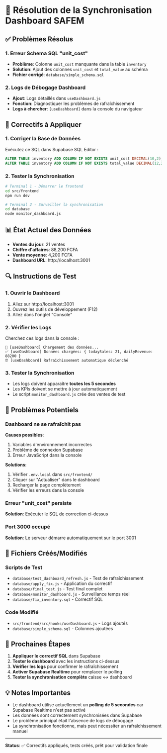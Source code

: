# 🎯 Résolution de la Synchronisation Dashboard SAFEM

## ✅ Problèmes Résolus

### 1. Erreur Schema SQL "unit_cost"
- **Problème**: Colonne `unit_cost` manquante dans la table `inventory`
- **Solution**: Ajout des colonnes `unit_cost` et `total_value` au schéma
- **Fichier corrigé**: `database/simple_schema.sql`

### 2. Logs de Débogage Dashboard
- **Ajout**: Logs détaillés dans `useDashboard.js`
- **Fonction**: Diagnostiquer les problèmes de rafraîchissement
- **Logs à chercher**: `[useDashboard]` dans la console du navigateur

## 🔧 Correctifs à Appliquer

### 1. Corriger la Base de Données
Exécutez ce SQL dans Supabase SQL Editor :
```sql
ALTER TABLE inventory ADD COLUMN IF NOT EXISTS unit_cost DECIMAL(10,2);
ALTER TABLE inventory ADD COLUMN IF NOT EXISTS total_value DECIMAL(12,2);
```

### 2. Tester la Synchronisation
```bash
# Terminal 1 - Démarrer le frontend
cd src/frontend
npm run dev

# Terminal 2 - Surveiller la synchronisation
cd database
node monitor_dashboard.js
```

## 📊 État Actuel des Données

- **Ventes du jour**: 21 ventes
- **Chiffre d'affaires**: 88,200 FCFA
- **Vente moyenne**: 4,200 FCFA
- **Dashboard URL**: http://localhost:3001

## 🔍 Instructions de Test

### 1. Ouvrir le Dashboard
1. Allez sur http://localhost:3001
2. Ouvrez les outils de développement (F12)
3. Allez dans l'onglet "Console"

### 2. Vérifier les Logs
Cherchez ces logs dans la console :
```
🔄 [useDashboard] Chargement des données...
✅ [useDashboard] Données chargées: { todaySales: 21, dailyRevenue: 88200 }
⏰ [useDashboard] Rafraîchissement automatique déclenché
```

### 3. Tester la Synchronisation
- Les logs doivent apparaître **toutes les 5 secondes**
- Les KPIs doivent se mettre à jour automatiquement
- Le script `monitor_dashboard.js` crée des ventes de test

## 🚨 Problèmes Potentiels

### Dashboard ne se rafraîchit pas
**Causes possibles**:
1. Variables d'environnement incorrectes
2. Problème de connexion Supabase
3. Erreur JavaScript dans la console

**Solutions**:
1. Vérifier `.env.local` dans `src/frontend/`
2. Cliquer sur "Actualiser" dans le dashboard
3. Recharger la page complètement
4. Vérifier les erreurs dans la console

### Erreur "unit_cost" persiste
**Solution**: Exécuter le SQL de correction ci-dessus

### Port 3000 occupé
**Solution**: Le serveur démarre automatiquement sur le port 3001

## 📁 Fichiers Créés/Modifiés

### Scripts de Test
- `database/test_dashboard_refresh.js` - Test de rafraîchissement
- `database/apply_fix.js` - Application du correctif
- `database/final_test.js` - Test final complet
- `database/monitor_dashboard.js` - Surveillance temps réel
- `database/fix_inventory.sql` - Correctif SQL

### Code Modifié
- `src/frontend/src/hooks/useDashboard.js` - Logs ajoutés
- `database/simple_schema.sql` - Colonnes ajoutées

## 🎯 Prochaines Étapes

1. **Appliquer le correctif SQL** dans Supabase
2. **Tester le dashboard** avec les instructions ci-dessus
3. **Vérifier les logs** pour confirmer le rafraîchissement
4. **Activer Supabase Realtime** pour remplacer le polling
5. **Tester la synchronisation complète** caisse ↔ dashboard

## 💡 Notes Importantes

- Le dashboard utilise actuellement un **polling de 5 secondes** car Supabase Realtime n'est pas activé
- Les données sont correctement synchronisées dans Supabase
- Le problème principal était l'absence de logs de débogage
- La synchronisation fonctionne, mais peut nécessiter un rafraîchissement manuel

---

**Status**: ✅ Correctifs appliqués, tests créés, prêt pour validation finale
